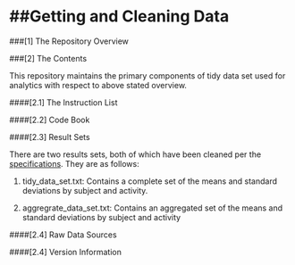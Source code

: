 ##Getting and Cleaning Data
=========================

###[1] The Repository Overview


###[2] The Contents

This repository maintains the primary components of tidy data set used for analytics with respect to above stated overview.

####[2.1] The Instruction List

####[2.2] Code Book

####[2.3] Result Sets

There are two results sets, both of which have been cleaned per the [specifications](https://github.com/mjfii/Getting-and-Cleaning-Data/src/master/assignment.md).  They are as follows:

1. tidy_data_set.txt: Contains a complete set of the means and standard deviations by subject and activity. 

2. aggregrate_data_set.txt: Contains an aggregated set of the means and standard deviations by subject and activity

####[2.4] Raw Data Sources

####[2.4] Version Information
